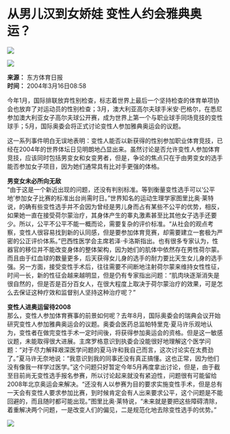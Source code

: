 # 从男儿汉到女娇娃 变性人约会雅典奥运？

![](https://images.sohu.com/uiue/sohu_logo/2005/sohu_logo2.gif)

![](/images/bj00.gif)

**来源：** 东方体育日报  
**时间：** 2004年3月16日08:58  

今年1月，国际排联放弃性别检查，标志着世界上最后一个坚持检查的体育单项协会也放弃了对运动员的性别检查；3月，澳大利亚高尔夫球手米安·巴格尔，在悉尼参加澳大利亚女子高尔夫球公开赛，成为世界上第一个与职业球手同场竞技的变性球手；5月，国际奥委会将正式讨论变性人参加雅典奥运会的议题。  

这一系列事件明白无误地表明：变性人能否以新获得的性别参加职业体育竞技，已经在2004年的世界体坛日见明朗地凸显出来。虽然讨论是否允许变性人参加体育竞技，应该同时包括男变女和女变男者，但是，争论的焦点只在于由男变女的选手能否参加女子项目，因为她们通常具有比对手更强的体格。

**男变女未必所向无敌**  
“由于这是一个新近出现的问题，还没有判别标准。等到衡量变性选手可以‘公平地’参加女子比赛的标准出台尚需时日。”世界知名的运动生理学家图里比奥·莱特说，的确有些变性选手并不会因为曾经是男儿身而占有某些不公平的优势，相反，如果她一直在接受荷尔蒙治疗，其身体产生的睾丸激素甚至比其他女子选手还要少。所以，公平不公平不能一概而论，需要复杂的评价标准。“从社会的观点考察，变性人很容易找到新的认同感，但是要参加体育竞赛，却需要建立一套极为严密的公正评价体系。”巴西性医学会主席若泽·卡洛斯指出。也有很多专家认为，性器官的移位并不能改变身体的整体架构，因为她们的肌体中依然存在男性荷尔蒙。而且由于红血球的数量更多，后天获得女儿身的选手的耐力要比天生女儿身的选手强。另一方面，接受变性手术后，往往需要不间断地注射荷尔蒙来维持女性性征，时间一长，新的性征会越来越明显，但是仍有专家指出问题：“肌肉块逐渐消失是很自然的，但是否是百分百女人，在很大程度上取决于荷尔蒙治疗的效果，可是怎么去保证这种疗效和监督别人坚持这种治疗呢？”

**变性人进奥运留待2008**  
那么，变性人参加体育赛事的前景如何呢？去年8月，国际奥委会的瑞典会议开始研究变性人参加雅典奥运会的议题。奥委会医药总监帕特里克·夏马许乐观地认为，变性者在做完变性手术一定时间後，将获得参加奥运会的资格。但是这一敏感议题，未能取得很大进展。主席罗格意识到执委会没能很好地理解这个医学问题：“对于尽力解释艰深医学问题的夏马许和我自己而言，这次讨论实在太费劲了。”夏马许无奈地说：“我意识到我的同事还没有真正搞懂。这也正常，因为他们没有像我一样学过医学。”这个问题只好暂定今年5月再度拿出讨论，但是，由于截至目前尚无变性选手报名参赛，所以讨论起来就没有紧迫性，问题很有可能留给2008年北京奥运会来解决。“还没有人以参赛为目的要求实施变性手术，但是总有一天会有变性人要求参加比赛，到时候肯定会有人出来要求公平，这个问题是不能回避的，而且随时都可能出现。”图里比奥·莱特说，“未来就是要把这些障碍清除，着重解决两个问题，一是改变人们的偏见，二是规范化地去除变性选手的优势。”

![](/images/c.gif)
<!-- tcd_original_link https://sports.sohu.com/2004/03/16/02/news219450244.shtml -->
